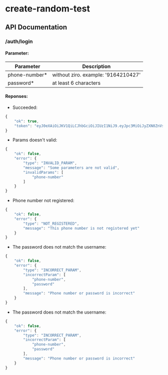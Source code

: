 # create-random-test
## API Documentation
### /auth/login
#### Parameter:
Parameter | Description
--------- | -----------
phone-number* | without ziro. example: '9164210427'
password* | at least 6 characters

#### Reponses:
- Succeeded:
```javascript
{
    "ok": true,
    "token": "eyJ0eXAiOiJKV1QiLCJhbGciOiJIUzI1NiJ9.eyJpc3MiOiJyZXN0ZnVsLWFwaS1sdW1lbiIsInN1YiI6ODEsImlhdCI6MTU1Mjg2MjA5OCwiZXhwIjoxNTUyODY1Njk4fQ.Y2ZajmVy2cFEJZyruP_Ewnf5U4V75MzlUkztAD25y3c"
}
```
- Params doesn't valid:
```javascript
{
    "ok": false,
    "error": {
        "type": "INVALID_PARAM",
        "message": "Some parameters are not valid",
        "invalidParams": [
            "phone-number"
        ]
    }
}
```

- Phone number not registered:
```javascript
{
    "ok": false,
    "error": {
        "type": "NOT_REGISTERED",
        "message": "This phone number is not registered yet"
    }
}
```

- The password does not match the username:
```javascript
{
    "ok": false,
    "error": {
        "type": "INCORRECT_PARAM",
        "incorrectParam": [
            "phone-number",
            "password"
        ],
        "message": "Phone number or password is incorrect"
    }
}
```

- The password does not match the username:
```javascript
{
    "ok": false,
    "error": {
        "type": "INCORRECT_PARAM",
        "incorrectParam": [
            "phone-number",
            "password"
        ],
        "message": "Phone number or password is incorrect"
    }
}
```

